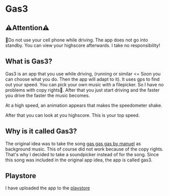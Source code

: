 # Gas3
## ⚠️Attention⚠️
📵Do not use your cell phone while driving. The app does not go into standby. You can view your highscore afterwards. I take no responsibility!

## What is Gas3?
Gas3 is an app that you use while driving, (running or similar <= Soon you can choose what you do. Then the app will adapt to it). It uses gps to find out your speed. You can pick your own music with a filepicker. So I have no problems with copy rights🙂. After that you just start driving and the faster you drive the faster the music becomes. 

At a high speed, an animation appears that makes the speedometer shake.

After that you can look at you highscore. This is your top speed.

## Why is it called Gas3?
The original idea was to take the song [gas gas gas by manuel](https://www.youtube.com/watch?v=atuFSv2bLa8) as background music. This of course did not work because of the copy rights. That's why I decided to take a soundpicker instead of for the song. Since this song was included in the original app idea, the app is called gas3.

## Playstore
I have uploaded the app to the [playstore](https://play.google.com/store/apps/details?id=schmitz.florian.gas3)
